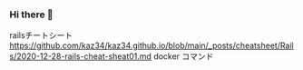 ### Hi there 👋

<!--
**kaz34/kaz34** is a ✨ _special_ ✨ repository because its `README.md` (this file) appears on your GitHub profile.

Here are some ideas to get you started:

- 🔭 I’m currently working on ...
- 🌱 I’m currently learning ...
- 👯 I’m looking to collaborate on ...
- 🤔 I’m looking for help with ...
- 💬 Ask me about ...
- 📫 How to reach me: ...
- 😄 Pronouns: ...
- ⚡ Fun fact: ...
-->

railsチートシート
https://github.com/kaz34/kaz34.github.io/blob/main/_posts/cheatsheet/Rails/2020-12-28-rails-cheat-sheat01.md
docker
コマンド
